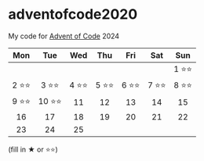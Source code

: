 # adventofcode2020
My code for [Advent of Code](https://adventofcode.com/2024/about) 2024

|Mon|Tue|Wed|Thu|Fri|Sat|Sun|
|:-:|:-:|:-:|:-:|:-:|:-:|:-:|
| | | | | | |1 ⭐⭐|
|2 ⭐⭐|3 ⭐⭐|4 ⭐⭐|5 ⭐⭐|6 ⭐⭐|7 ⭐⭐|8 ⭐⭐|
|9 ⭐⭐|10 ⭐⭐|11 |12 |13 |14 |15 |
|16 |17 |18 |19 |20 |21 |22 |
|23 |24 |25 | | | | |

(fill in ★ or ⭐⭐)
